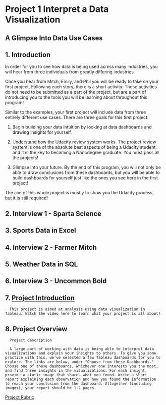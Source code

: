 # Project 1 Interpret a Data Visualization

## A Glimpse Into Data Use Cases

## 1. Introduction

In order for you to see how data is being used across many industries, you will hear from three individuals from greatly differing industries.

Once you hear from Mitch, Emily, and Phil you will be ready to take on your first project. Following each story, there is a short activity. These activities do not need to be submitted as a part of the project, but are a part of introducing you to the tools you will be learning about throughout this program!

Similar to the examples, your first project will include data from three entirely different use cases. There are three goals for this first project:

1. Begin building your data intuition by looking at data dashboards and drawing insights for yourself.


2. Understand how the Udacity review system works. The project review system is one of the absolute best aspects of being a Udacity student, and it is the key to becoming a Nanodegree graduate. You must pass all the projects!


3. Glimpse into your future. By the end of this program, you will not only be able to draw conclusions from these dashboards, but you will be able to build dashboards for yourself just like the ones you see here in the first project!

The aim of this whole project is mostly to show you the Udacity process, but it is still required!



## 2. Interview 1 - Sparta Science
## 3. Sports Data in Excel
## 4. Interview 2 - Farmer Mitch
## 5. Weather Data in SQL
## 6. Interview 3 - Uncommon Bold
## 7. [Project Introduction](blob:https://classroom.udacity.com/9ea58902-3fda-4c4f-b3e6-d53612343732)
      This project is aimed at analysis using data visualization in Tableau. Watch the video here to learn what your project is all about!
## 8. Project Overview
      Project description

      A large part of working with data is being able to interpret data visualizations and explain your insights to others. To give you some practice with this, we’ve selected a few Tableau dashboards for you to explore. The links are below, under "Choose from these Dashboards." Choose one of these dashboards, whichever one interests you the most, and find three insights in the visualizations. For each insight, provide a static image that shares what you found. Write a short report explaining each observation and how you found the information to reach your conclusion from the dashboard. Altogether (including images), your report should be 1-2 pages.

[Project Rubric](https://review.udacity.com/#!/rubrics/1063/view)
